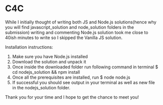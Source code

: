 # C4C

While I initially thought of writing both JS and Node.js solutions(hence why you will find javascript_solution and node_solution folders in the submission) writing and commenting Node.js solution took me close to 40ish minutes to write so I skipped the Vanilla JS solution. 

Installation instructions:

1. Make sure you have Node.js installed
2. Download the solution and unpack it
3. Once inside the downloaded folder run following command in terminal
   \$ cd nodejs_solution && npm install
4. Once all the prerequisites are installed, run
   \$ node node.js
5. If successful you should see output in your terminal as well as new file in the nodejs_solution folder.

Thank you for your time and I hope to get the chance to meet you!
